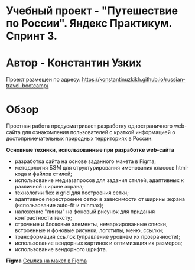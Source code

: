 # Учебный проект - "Путешествие по России". Яндекс Практикум. Спринт 3.
# Автор - Константин Узких

Проект размещен по адресу: https://konstantinuzkikh.github.io/russian-travel-bootcamp/

# Обзор
Проетная работа предусматривает разработку одностраничного web-сайта для ознакомления пользователей с краткой информацией о достопримечательных природных территориях в России.

**Основные техники, использованные при разработке web-сайта**
- разработка сайта на основе заданного макета в Figma;
- методология БЭМ для структурирования именования классов html-кода и файлов стилей;
- использование медиазапросов для задания стилей, адаптивных к различной ширине экрана;
- технологии flex и grid для построения сетки;
- адаптивное перестроение сетки в зависимости от ширины экрана (использование auto-fit и minmax);
- наложение "линзы" на фоновый рисунок для придания контрастности тексту;
- строчные и блоковые элементы, немаркированные списки, встроенные и фоновые рисунки, логотипы, меню, ссылки;
- трансформация ссылок (управление уровнем их прозрачности);
- использование вендорных картинок и оптимизация их размеров;
- использование вендорного шрифта.

**Figma**
[Ссылка на макет в Figma](https://www.figma.com/file/5S2WSbEFL6awjVWJ0NWL8Q/Sprint-3_-Russia-_-desktop-mobile?node-id=28503%3A0)

